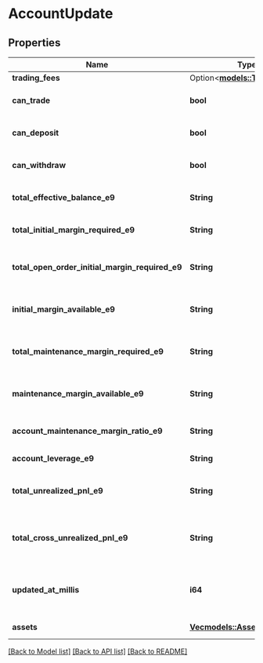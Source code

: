 # AccountUpdate

## Properties

Name | Type | Description | Notes
------------ | ------------- | ------------- | -------------
**trading_fees** | Option<[**models::TradingFees**](TradingFees.md)> |  | [optional]
**can_trade** | **bool** | Indicates if trading is enabled. | 
**can_deposit** | **bool** | Indicates if deposits are enabled. | 
**can_withdraw** | **bool** | Indicates if withdrawals are enabled. | 
**total_effective_balance_e9** | **String** | The total effective balance. | 
**total_initial_margin_required_e9** | **String** | The total initial margin required. | 
**total_open_order_initial_margin_required_e9** | **String** | The initial margin required for open orders. | 
**initial_margin_available_e9** | **String** | The available initial margin. | 
**total_maintenance_margin_required_e9** | **String** | The total maintenance margin required. | 
**maintenance_margin_available_e9** | **String** | The available maintenance margin. | 
**account_maintenance_margin_ratio_e9** | **String** | The maintenance margin ratio. | 
**account_leverage_e9** | **String** | The account leverage. | 
**total_unrealized_pnl_e9** | **String** | The total unrealized profit and loss. | 
**total_cross_unrealized_pnl_e9** | **String** | The total cross unrealized profit and loss. | 
**updated_at_millis** | **i64** | The timestamp of the last update in milliseconds. | 
**assets** | [**Vec<models::Asset2>**](Asset_2.md) | The list of assets. | 

[[Back to Model list]](../README.md#documentation-for-models) [[Back to API list]](../README.md#documentation-for-api-endpoints) [[Back to README]](../README.md)


